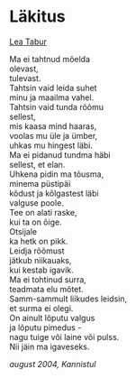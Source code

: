 # Läkitus

[Lea Tabur](./)

Ma ei tahtnud mõelda  
olevast,  
tulevast.  
Tahtsin vaid leida suhet  
minu ja maailma vahel.  
Tahtsin vaid tunda rõõmu  
sellest,  
mis kaasa mind haaras,  
voolas mu üle ja ümber,  
uhkas mu hingest läbi.  
Ma ei pidanud tundma häbi  
sellest, et elan.  
Uhkena pidin ma tõusma,  
minema püstipäi  
kõdust ja kõlgastest läbi  
valguse poole.  
Tee on alati raske,  
kui ta on õige.  
Otsijale  
ka hetk on pikk.  
Leidja rõõmust  
jätkub niikauaks,  
kui kestab igavik.  
Ma ei tohtinud surra,  
teadmata elu mõtet.  
Samm-sammult liikudes leidsin,  
et surma ei olegi.  
On ainult lõputu valgus  
ja lõputu pimedus -  
nagu tuige või laine või pulss.  
Nii jäin ma igaveseks.

_august 2004, Kannistul_

